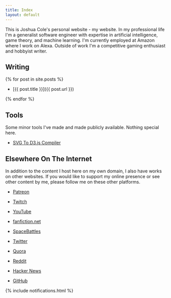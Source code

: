 ```yaml
---
title: Index
layout: default
---
```


This is Joshua Cole's personal website - my website. 
In my professional life I'm a generalist software engineer with expertise in artificial intelligence, game theory, and machine learning.
I'm currently employed at Amazon where I work on Alexa.
Outside of work I'm a competitive gaming enthusiast and hobbyist writer.



## Writing

{% for post in site.posts %}

  - [{{ post.title }}]({{ post.url }})

{% endfor %}


## Tools

Some minor tools I've made and made publicly available. Nothing special here.

 - [SVG To D3.js Compiler](/svg2d3.html)

## Elsewhere On The Internet

In addition to the content I host here on my own domain, I also have works on other websites. If you would like to support my online presence or see other content by me, please follow me on these other platforms.

- [Patreon](https://www.patreon.com/toojoshua)

- [Twitch](https://www.twitch.tv/toojoshua)

- [YouTube](https://youtube.com/jcolechanged)

- [fanfiction.net](https://www.fanfiction.net/~toojoshua)

- [SpaceBattles](https://forums.spacebattles.com/members/toojoshua.315351/)

- [Twitter](https://www.twitter.com/jcolechanged)

- [Quora](https://www.quora.com/profile/Joshua-Cole-185)

- [Reddit](https://www.reddit.com/u/jcolechanged)

- [Hacker News](https://news.ycombinator.com/user?id=JoshCole)

- [GitHub](https://www.github.com/jcolechanged)

{% include notifications.html %}